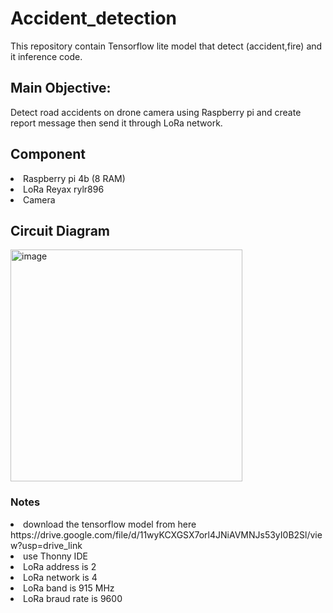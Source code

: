 # Accident_detection
This repository contain Tensorflow lite model that detect (accident,fire) and it inference code.

## Main Objective:
Detect road accidents on drone camera using Raspberry pi and create report message then send it through LoRa network.

## Component
<li>Raspberry pi 4b (8 RAM)</li>
<li>LoRa Reyax rylr896 </li>
<li> Camera </li>

## Circuit Diagram
<img width="371" alt="image" src="https://github.com/HadiTeamProject/Accident_detection/assets/155265586/423ec904-6ea8-4820-b90b-500ab99cb420">


### Notes
<li> download the tensorflow model from here https://drive.google.com/file/d/11wyKCXGSX7orl4JNiAVMNJs53yI0B2Sl/view?usp=drive_link </li>
<li>use Thonny IDE </li> 
<li>LoRa address is 2</li>
<li>LoRa network is 4</li>
<li>LoRa band is 915 MHz</li>
<li>LoRa braud rate is 9600 </li>
